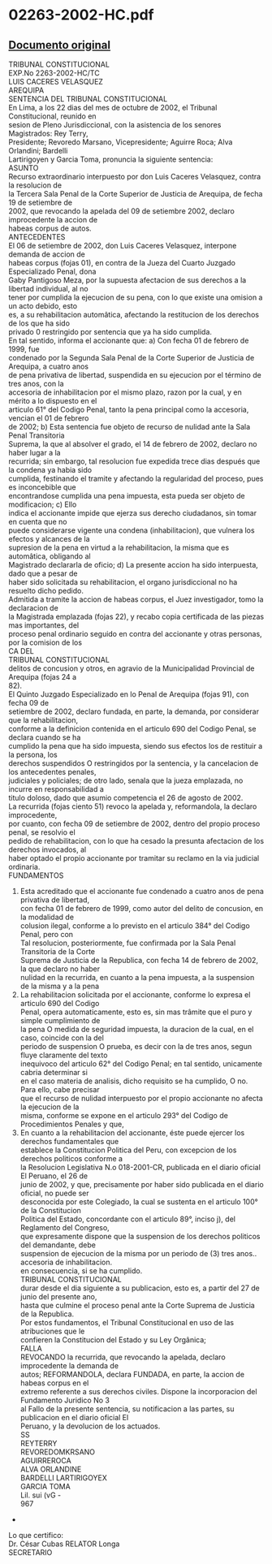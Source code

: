 
02263-2002-HC.pdf
=================
  
[Documento original](https://tc.gob.pe/jurisprudencia/2002/02263-2002-HC.pdf)  
---  
TRIBUNAL CONSTITUCIONAL  
EXP.No 2263-2002-HC/TC  
LUIS CACERES VELASQUEZ  
AREQUIPA  
SENTENCIA DEL TRIBUNAL CONSTITUCIONAL  
En Lima, a los 22 dias del mes de octubre de 2002, el Tribunal Constitucional, reunido en  
sesion de Pleno Jurisdiccional, con la asistencia de los senores Magistrados: Rey Terry,  
Presidente; Revoredo Marsano, Vicepresidente; Aguirre Roca; Alva Orlandini; Bardelli  
Lartirigoyen y Garcia Toma, pronuncia la siguiente sentencia:  
ASUNTO  
Recurso extraordinario interpuesto por don Luis Caceres Velasquez, contra la resolucion de  
la Tercera Sala Penal de la Corte Superior de Justicia de Arequipa, de fecha 19 de setiembre de  
2002, que revocando la apelada del 09 de setiembre 2002, declaro improcedente la accion de  
habeas corpus de autos.  
ANTECEDENTES  
El 06 de setiembre de 2002, don Luis Caceres Velasquez, interpone demanda de accion de  
habeas corpus (fojas 01), en contra de la Jueza del Cuarto Juzgado Especializado Penal, dona  
Gaby Pantigoso Meza, por la supuesta afectacion de sus derechos a la libertad individual, al no  
tener por cumplida la ejecucion de su pena, con lo que existe una omision a un acto debido, esto  
es, a su rehabilitacion automâtica, afectando la restitucion de los derechos de los que ha sido  
privado 0 restringido por sentencia que ya ha sido cumplida.  
En tal sentido, informa el accionante que: a) Con fecha 01 de febrero de 1999, fue  
condenado por la Segunda Sala Penal de la Corte Superior de Justicia de Arequipa, a cuatro anos  
de pena privativa de libertad, suspendida en su ejecucion por el término de tres anos, con la  
accesoria de inhabilitacion por el mismo plazo, razon por la cual, y en mérito a lo dispuesto en el  
articulo 61° del Codigo Penal, tanto la pena principal como la accesoria, vencian el 01 de febrero  
de 2002; b) Esta sentencia fue objeto de recurso de nulidad ante la Sala Penal Transitoria  
Suprema, la que al absolver el grado, el 14 de febrero de 2002, declaro no haber lugar a la  
recurrida; sin embargo, tal resolucion fue expedida trece dias después que la condena ya habia sido  
cumplida, festinando el tramite y afectando la regularidad del proceso, pues es inconcebible que  
encontrandose cumplida una pena impuesta, esta pueda ser objeto de modificacion; c) Ello  
indica el accionante impide que ejerza sus derecho ciudadanos, sin tomar en cuenta que no  
puede considerarse vigente una condena (inhabilitacion), que vulnera los efectos y alcances de la  
supresion de la pena en virtud a la rehabilitacion, la misma que es automâtica, obligando al  
Magistrado declararla de oficio; d) La presente accion ha sido interpuesta, dado que a pesar de  
haber sido solicitada su rehabilitacion, el organo jurisdiccional no ha resuelto dicho pedido.  
Admitida a tramite la accion de habeas corpus, el Juez investigador, tomo la declaracion de  
la Magistrada emplazada (fojas 22), y recabo copia certificada de las piezas mas importantes, del  
proceso penal ordinario seguido en contra del accionante y otras personas, por la comision de los  
CA DEL  
TRIBUNAL CONSTITUCIONAL  
delitos de concusion y otros, en agravio de la Municipalidad Provincial de Arequipa (fojas 24 a  
82).  
El Quinto Juzgado Especializado en lo Penal de Arequipa (fojas 91), con fecha 09 de  
setiembre de 2002, declaro fundada, en parte, la demanda, por considerar que la rehabilitacion,  
conforme a la definicion contenida en el articulo 690 del Codigo Penal, se declara cuando se ha  
cumplido la pena que ha sido impuesta, siendo sus efectos los de restituir a la persona, los  
derechos suspendidos O restringidos por la sentencia, y la cancelacion de los antecedentes penales,  
judiciales y policiales; de otro lado, senala que la jueza emplazada, no incurre en responsabilidad a  
titulo doloso, dado que asumio competencia el 26 de agosto de 2002.  
La recurrida (fojas ciento 51) revoco la apelada y, reformandola, la declaro improcedente,  
por cuanto, con fecha 09 de setiembre de 2002, dentro del propio proceso penal, se resolvio el  
pedido de rehabilitacion, con lo que ha cesado la presunta afectacion de los derechos invocados, al  
haber optado el propio accionante por tramitar su reclamo en la via judicial ordinaria.  
FUNDAMENTOS  
1. Esta acreditado que el accionante fue condenado a cuatro anos de pena privativa de libertad,  
con fecha 01 de febrero de 1999, como autor del delito de concusion, en la modalidad de  
colusion ilegal, conforme a lo previsto en el articulo 384° del Codigo Penal, pero con  
Tal resolucion, posteriormente, fue confirmada por la Sala Penal Transitoria de la Corte  
Suprema de Justicia de la Republica, con fecha 14 de febrero de 2002, la que declaro no haber  
nulidad en la recurrida, en cuanto a la pena impuesta, a la suspension de la misma y a la pena  
2. La rehabilitacion solicitada por el accionante, conforme lo expresa el articulo 690 del Codigo  
Penal, opera automaticamente, esto es, sin mas trâmite que el puro y simple cumplimiento de  
la pena O medida de seguridad impuesta, la duracion de la cual, en el caso, coincide con la del  
periodo de suspension O prueba, es decir con la de tres anos, segun fluye claramente del texto  
inequivoco del articulo 62° del Codigo Penal; en tal sentido, unicamente cabria determinar si  
en el caso materia de analisis, dicho requisito se ha cumplido, O no. Para ello, cabe precisar  
que el recurso de nulidad interpuesto por el propio accionante no afecta la ejecucion de la  
misma, conforme se expone en el articulo 293° del Codigo de Procedimientos Penales y que,  
3. En cuanto a la rehabilitacion del accionante, éste puede ejercer los derechos fundamentales que  
establece la Constitucion Politica del Peru, con excepcion de los derechos politicos conforme a  
la Resolucion Legislativa N.o 018-2001-CR, publicada en el diario oficial El Peruano, el 26 de  
junio de 2002, y que, precisamente por haber sido publicada en el diario oficial, no puede ser  
desconocida por este Colegiado, la cual se sustenta en el articulo 100° de la Constitucion  
Politica del Estado, concordante con el articulo 89°, inciso j), del Reglamento del Congreso,  
que expresamente dispone que la suspension de los derechos politicos del demandante, debe  
suspension de ejecucion de la misma por un periodo de (3) tres anos..  
accesoria de inhabilitacion.  
en consecuencia, si se ha cumplido.  
TRIBUNAL CONSTITUCIONAL  
durar desde el dia siguiente a su publicacion, esto es, a partir del 27 de junio del presente ano,  
hasta que culmine el proceso penal ante la Corte Suprema de Justicia de la Republica.  
Por estos fundamentos, el Tribunal Constitucional en uso de las atribuciones que le  
confieren la Constitucion del Estado y su Ley Orgânica;  
FALLA  
REVOCANDO la recurrida, que revocando la apelada, declaro improcedente la demanda de  
autos; REFORMANDOLA, declara FUNDADA, en parte, la accion de habeas corpus en el  
extremo referente a sus derechos civiles. Dispone la incorporacion del Fundamento Juridico No 3  
al Fallo de la presente sentencia, su notificacion a las partes, su publicacion en el diario oficial El  
Peruano, y la devolucion de los actuados.  
SS  
REYTERRY  
REVOREDOMKRSANO  
AGUIRREROCA  
ALVA ORLANDINE  
BARDELLI LARTIRIGOYEX  
GARCIA TOMA  
Lil. sui (vG -  
967  
-  
Lo que certifico:  
Dr. César Cubas RELATOR Longa  
SECRETARIO